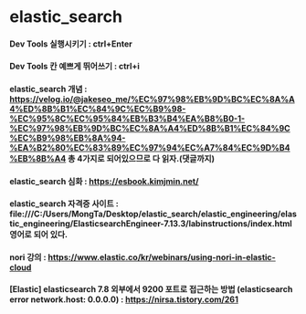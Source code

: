 # elastic_search

#### Dev Tools 실행시키기 : ctrl+Enter
#### Dev Tools 칸 예쁘게 뛰어쓰기 : ctrl+i

#### elastic_search 개념 : https://velog.io/@jakeseo_me/%EC%97%98%EB%9D%BC%EC%8A%A4%ED%8B%B1%EC%84%9C%EC%B9%98-%EC%95%8C%EC%95%84%EB%B3%B4%EA%B8%B0-1-%EC%97%98%EB%9D%BC%EC%8A%A4%ED%8B%B1%EC%84%9C%EC%B9%98%EB%8A%94-%EA%B2%80%EC%83%89%EC%97%94%EC%A7%84%EC%9D%B4%EB%8B%A4 총 4가지로 되어있으므로 다 읽자.(댓글까지)

#### elastic_search 심화 : https://esbook.kimjmin.net/

#### elastic_search 자격증 사이트 : file:///C:/Users/MongTa/Desktop/elastic_search/elastic_engineering/elastic_engineering/ElasticsearchEngineer-7.13.3/labinstructions/index.html 영어로 되어 있다.

#### nori 강의 : https://www.elastic.co/kr/webinars/using-nori-in-elastic-cloud

#### [Elastic] elasticsearch 7.8 외부에서 9200 포트로 접근하는 방법 (elasticsearch error network.host: 0.0.0.0) : https://nirsa.tistory.com/261
